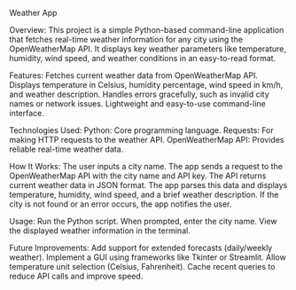 Weather App

Overview:
This project is a simple Python-based command-line application that fetches real-time weather information for any city using the OpenWeatherMap API. It displays key weather parameters like temperature, humidity, wind speed, and weather conditions in an easy-to-read format.

Features:
Fetches current weather data from OpenWeatherMap API.
Displays temperature in Celsius, humidity percentage, wind speed in km/h, and weather description.
Handles errors gracefully, such as invalid city names or network issues.
Lightweight and easy-to-use command-line interface.

Technologies Used:
Python: Core programming language.
Requests: For making HTTP requests to the weather API.
OpenWeatherMap API: Provides reliable real-time weather data.

How It Works:
The user inputs a city name.
The app sends a request to the OpenWeatherMap API with the city name and API key.
The API returns current weather data in JSON format.
The app parses this data and displays temperature, humidity, wind speed, and a brief weather description.
If the city is not found or an error occurs, the app notifies the user.

Usage:
Run the Python script.
When prompted, enter the city name.
View the displayed weather information in the terminal.

Future Improvements:
Add support for extended forecasts (daily/weekly weather).
Implement a GUI using frameworks like Tkinter or Streamlit.
Allow temperature unit selection (Celsius, Fahrenheit).
Cache recent queries to reduce API calls and improve speed.

